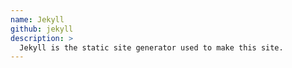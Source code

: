 ```yaml
---
name: Jekyll
github: jekyll
description: >
  Jekyll is the static site generator used to make this site.
---
```

